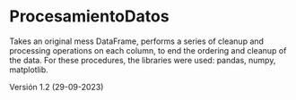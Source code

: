 # ProcesamientoDatos
 Takes an original mess DataFrame, performs a series of cleanup and processing operations on each column, to end the ordering and cleanup of the data.
 For these procedures, the libraries were used: pandas, numpy, matplotlib.

Versión 1.2 (29-09-2023)
